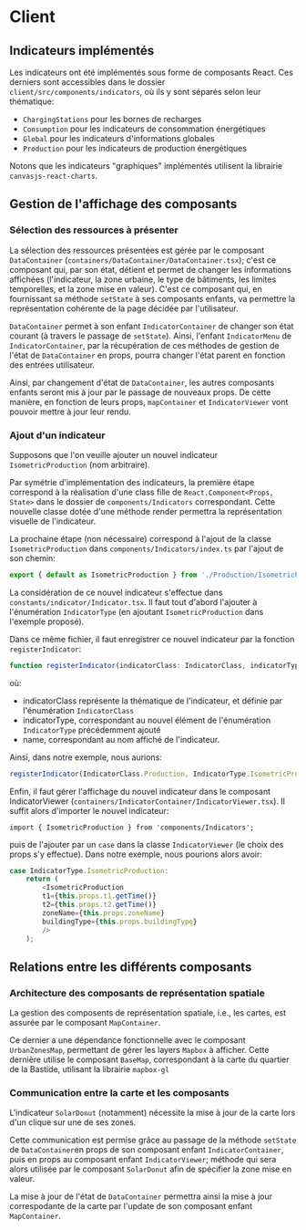 # Client

## Indicateurs implémentés

Les indicateurs ont été implémentés sous forme de composants React. Ces derniers sont accessibles dans le dossier ```client/src/components/indicators```, où ils y sont séparés selon leur thématique:
- ```ChargingStations``` pour les bornes de recharges
- ```Consumption``` pour les indicateurs de consommation énergétiques
- ```Global``` pour les indicateurs d'informations globales
- ```Production``` pour les indicateurs de production énergétiques

Notons que les indicateurs "graphiques" implémentés utilisent la librairie ```canvasjs-react-charts```.

## Gestion de l'affichage des composants

### Sélection des ressources à présenter

La sélection des ressources présentées est gérée par le composant ```DataContainer``` (```containers/DataContainer/DataContainer.tsx```); c'est ce composant qui, par son état, détient et permet de changer les informations affichées (l'indicateur, la zone urbaine, le type de bâtiments, les limites temporelles, et la zone mise en valeur). C'est ce composant qui, en fournissant sa méthode ```setState``` à ses composants enfants, va permettre la représentation cohérente de la page décidée par l'utilisateur.

```DataContainer``` permet à son enfant ```IndicatorContainer``` de changer son état courant (à travers le passage de ```setState```). Ainsi, l'enfant ```IndicatorMenu``` de ```IndicatorContainer```, par la récupération de ces méthodes de gestion de l'état de ```DataContainer``` en props, pourra changer l'état parent en fonction des entrées utilisateur.

Ainsi, par changement d'état de ```DataContainer```, les autres composants enfants seront mis à jour par le passage de nouveaux props. De cette manière, en fonction de leurs props, ```mapContainer``` et ```IndicatorViewer``` vont pouvoir mettre à jour leur rendu.

### Ajout d'un indicateur

Supposons que l'on veuille ajouter un nouvel indicateur ```IsometricProduction``` (nom arbitraire).

Par symétrie d'implémentation des indicateurs, la première étape correspond à la réalisation d'une class fille de ```React.Component<Props, State>``` dans le dossier de ```components/Indicators``` correspondant. Cette nouvelle classe dotée d'une méthode render permettra la représentation visuelle de l'indicateur.

La prochaine étape (non nécessaire) correspond à l'ajout de la classe ```IsometricProduction``` dans ```components/Indicators/index.ts``` par l'ajout de son chemin:
```ts
export { default as IsometricProduction } from './Production/IsometricProduction/IsometricProduction'
```

La considération de ce nouvel indicateur s'effectue dans ```constants/indicator/Indicator.tsx```.
Il faut tout d'abord l'ajouter à l'énumération ```IndicatorType``` (en ajoutant ```IsometricProduction``` dans l'exemple proposé).

Dans ce même fichier, il faut enregistrer ce nouvel indicateur par la fonction ```registerIndicator```:
```ts
function registerIndicator(indicatorClass: IndicatorClass, indicatorType: IndicatorType, name: string): void
```
où:
- indicatorClass représente la thématique de l'indicateur, et définie par l'énumération ```IndicatorClass```
- indicatorType, correspondant au nouvel élément de l'énumération ```IndicatorType``` précédemment ajouté
- name, correspondant au nom affiché de l'indicateur.

Ainsi, dans notre exemple, nous aurions:
```ts
registerIndicator(IndicatorClass.Production, IndicatorType.IsometricProduction, 'Représentation isométrique');
```

Enfin, il faut gérer l'affichage du nouvel indicateur dans le composant IndicatorViewer (```containers/IndicatorContainer/IndicatorViewer.tsx```).
Il suffit alors d'importer le nouvel indicateur:
```tsx
import { IsometricProduction } from 'components/Indicators';
```

puis de l'ajouter par un ```case``` dans la classe ```IndicatorViewer``` (le choix des props s'y effectue). Dans notre exemple, nous pourions alors avoir:
```ts
case IndicatorType.IsometricProduction:
    return (
        <IsometricProduction
        t1={this.props.t1.getTime()}
        t2={this.props.t2.getTime()}
        zoneName={this.props.zoneName}
        buildingType={this.props.buildingType}
        />
    );
```

## Relations entre les différents composants

### Architecture des composants de représentation spatiale

La gestion des composents de représentation spatiale, i.e., les cartes, est assurée par le composant ```MapContainer```.

Ce dernier a une dépendance fonctionnelle avec le composant ```UrbanZonesMap```, permettant de gérer les layers ```Mapbox``` à afficher. Cette dernière utilise le composant ```BaseMap```, correspondant à la carte du quartier de la Bastide, utilisant la librairie ```mapbox-gl```

### Communication entre la carte et les composants

L'indicateur ```SolarDonut``` (notamment) nécessite la mise à jour de la carte lors d'un clique sur une de ses zones.

Cette communication est permise grâce au passage de la méthode ```setState``` de ```DataContainer```en props de son composant enfant ```IndicatorContainer```, puis en props au composant enfant ```IndicatorViewer```; méthode qui sera alors utilisée par le composant ```SolarDonut``` afin de spécifier la zone mise en valeur.

La mise à jour de l'état de ```DataContainer``` permettra ainsi la mise à jour correspodante de la carte par l'update de son composant enfant ```MapContainer```.
